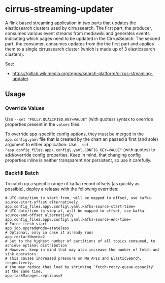 # cirrus-streaming-updater

A flink based streaming application in two parts that updates the
elasticsearch clusters used by cirrussearch. The first part, the
producer, consumes various event streams from mediawiki and generates
events indicating which pages need to be updated in the CirrusSearch.
The second part, the consumer, consumes updates from the the first
part and applies them to a single cirrussearch cluster (which is made
up of 3 elasticsearch clusters).

See:
- https://gitlab.wikimedia.org/repos/search-platform/cirrus-streaming-updater

## Usage

### Override Values

Use `--set "FULLY.QUALIFIED.KEY=VALUE"` (with quotes) syntax to override properties present in the `values` files. 

To override app-specific config options, they must be merged in the `app.config.yaml` file that is created by the chart an passed a first (and sole) argument to either application:
Use `--set "app.config_files.app\.config\.yaml.CONFIG_KEY=VALUE"` (with quotes) to add/override config properties.
Keep in mind, that changing config properties inline is neither transparent nor persistent, so use it carefully.

### Backfill Batch

To catch up a specific range of kafka record offsets (as quickly as possible), deploy a release with the following overrides:

```properties
# UTC date/time to start from, will be mapped to offset, use kafka-source-start-offset alternatively
app.config_files.app\.config\.yaml.kafka-source-start-time=
# UTC date/time to stop at, will be mapped to offset, use kafka-source-end-offset alternatively
app.config_files.app\.config\.yaml.kafka-source-end-time=
# Force fresh start
app.job.upgradeMode=stateless
# Optional, only in case it already runs
app.restartNonce=2
# Set to the highest number of partitions of all topics consumed, to achieve optimal distribution
# However, keep in mind that may also increase the number of fetch and sink operators.
# This causes increased pressure on MW APIs and ElasticSearch, respectively.
# You may reduce that load by shrinking `fetch-retry-queue-capacity` at the same time.
app.taskManager.replicas=5
```
